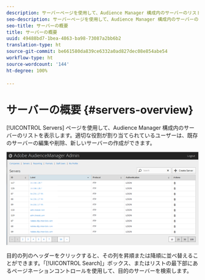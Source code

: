 ```yaml
---
description: サーバーページを使用して、Audience Manager 構成内のサーバーのリストを表示します。適切な役割が割り当てられているユーザーは、既存のサーバーの編集や削除、新しいサーバーの作成ができます。
seo-description: サーバーページを使用して、Audience Manager 構成内のサーバーのリストを表示します。適切な役割が割り当てられているユーザーは、既存のサーバーの編集や削除、新しいサーバーの作成ができます。
seo-title: サーバーの概要
title: サーバーの概要
uuid: 49488bd7-1bea-4863-ba98-73087a2bb6b2
translation-type: ht
source-git-commit: be661580da839ce6332a0ad827dec08e854abe54
workflow-type: ht
source-wordcount: '144'
ht-degree: 100%

---
```



# サーバーの概要 {#servers-overview}

[!UICONTROL Servers] ページを使用して、Audience Manager 構成内のサーバーのリストを表示します。適切な役割が割り当てられているユーザーは、既存のサーバーの編集や削除、新しいサーバーの作成ができます。

<!-- c_servers.xml -->

![](assets/servers.png)

目的の列のヘッダーをクリックすると、その列を昇順または降順に並べ替えることができます。「[!UICONTROL Search]」ボックス、またはリストの最下部にあるページネーションコントロールを使用して、目的のサーバーを検索します。